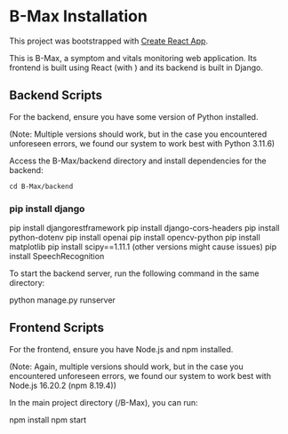 # B-Max Installation

This project was bootstrapped with [Create React App](https://github.com/facebook/create-react-app).

This is B-Max, a symptom and vitals monitoring web application. Its frontend is built using React (with ) and its backend is built in Django. 

## Backend Scripts

For the backend, ensure you have some version of Python installed. 

(Note: Multiple versions should work, but in the case you encountered unforeseen errors, we found our system to work best with Python 3.11.6)

Access the B-Max/backend directory and install dependencies for the backend:

`cd B-Max/backend`

### pip install django
pip install djangorestframework
pip install django-cors-headers
pip install python-dotenv
pip install openai
pip install opencv-python
pip install matplotlib
pip install scipy==1.11.1 (other versions might cause issues)
pip install SpeechRecognition

To start the backend server, run the following command in the same directory:

python manage.py runserver



## Frontend Scripts

For the frontend, ensure you have Node.js and npm installed.

(Note: Again, multiple versions should work, but in the case you encountered unforeseen errors, we found our system to work best with Node.js 16.20.2 (npm 8.19.4))


In the main project directory (/B-Max), you can run:

npm install
npm start





